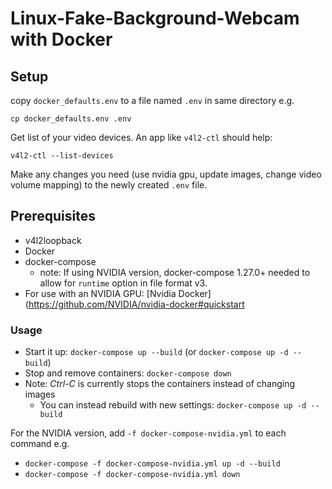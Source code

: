 # Linux-Fake-Background-Webcam with Docker

## Setup

copy `docker_defaults.env` to a file named `.env` in same directory e.g.
```shell script
cp docker_defaults.env .env
```

Get list of your video devices. An app like `v4l2-ctl` should help:
```shell script
v4l2-ctl --list-devices
```

Make any changes you need (use nvidia gpu, update images, change video volume mapping) to the newly created `.env` file.

## Prerequisites

* v4l2loopback
* Docker
* docker-compose
    * note: If using NVIDIA version, docker-compose 1.27.0+ needed to allow for `runtime` option in file format v3.
* For use with an NVIDIA GPU: [Nvidia Docker](https://github.com/NVIDIA/nvidia-docker#quickstart


### Usage

 - Start it up: `docker-compose up --build` (or `docker-compose up -d --build`)
 - Stop and remove containers: `docker-compose down`
 - Note: *Ctrl-C* is currently stops the containers instead of changing images
    - You can instead rebuild with new settings: `docker-compose up -d --build`

For the NVIDIA version, add `-f docker-compose-nvidia.yml` to each command e.g.
- `docker-compose -f docker-compose-nvidia.yml up -d --build`
- `docker-compose -f docker-compose-nvidia.yml down`
